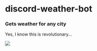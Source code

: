 # discord-weather-bot
### Gets weather for any city

Yes, I know this is revolutionary...

<img src="https://i.gyazo.com/10789be78532f1c8408d96c9418ea358.png"/>
